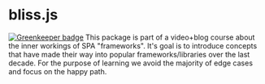 # bliss.js

[![Greenkeeper badge](https://badges.greenkeeper.io/choclaudio/bliss.js.svg)](https://greenkeeper.io/)
This package is part of a video+blog course about the inner workings of SPA \"frameworks\". It's goal is to introduce concepts that have made their way into popular frameworks/libraries over the last decade. For the purpose of learning we avoid the majority of edge cases and focus on the happy path.